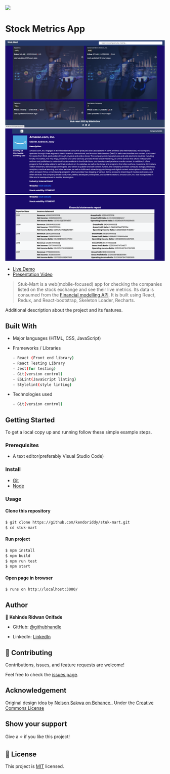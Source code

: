 ![](https://img.shields.io/badge/Microverse-blueviolet)

# Stock Metrics App

![Stocks app](./src/assets/sc1.png)
![Stocks app](./src/assets/sc2.png)
![Stocks app](./src/assets/sc3.png)

- [Live Demo](https://stuk-mart.netlify.app/)
- [Presentation Video](https://www.loom.com/share/49b5ab910e004b4db795497e8c27528b)

> Stuk-Mart is a web(mobile-focused) app for checking the companies listed on the stock exchange and see their live metrics. Its data is consumed from the [Financial modelling API](https://site.financialmodelingprep.com/developer/docs/). It is built using React, Redux, and React-bootstrap, Skeleton Loader, Recharts.

Additional description about the project and its features.

## Built With

- Major languages (HTML, CSS, JavaScript)

- Frameworks / Libraries

  ```bash
  - React (Front end library)
  - React Testing Library
  - Jest(for testing)
  - Git(version control)
  - ESLint(JavaScript linting)
  - Stylelint(style linting)
  ```

- Technologies used

  ```bash
  - Git(version control)
  ```

## Getting Started

To get a local copy up and running follow these simple example steps.

### Prerequisites

- A text editor(preferably Visual Studio Code)

### Install

- [Git](https://git-scm.com/downloads)
- [Node](https://nodejs.org/en/download/)

### Usage

#### Clone this repository

```bash
$ git clone https://github.com/kendoriddy/stuk-mart.git
$ cd stuk-mart
```

#### Run project

```bash
$ npm install
$ npm build
$ npm run test
$ npm start
```

#### Open page in browser

```bash
$ runs on http://localhost:3000/
```

## Author

👤 **Kehinde Ridwan Onifade**

- GitHub: [@githubhandle](https://github.com/kendoriddy)

- LinkedIn: [LinkedIn](https://www.linkedin.com/in/kehinndeonifade)

## 🤝 Contributing

Contributions, issues, and feature requests are welcome!

Feel free to check the [issues page](https://github.com/kendoriddy/stuk-mart/issues).

## Acknowledgement

Original design idea by [Nelson Sakwa on Behance..](https://www.behance.net/gallery/31579789/Ballhead-App-%28Free-PSDs%29) Under the [Creative Commons License](https://creativecommons.org/licenses/by-nc/4.0/)

## Show your support

Give a ⭐️ if you like this project!

## 📝 License

This project is [MIT](https://opensource.org/licenses/MIT) licensed.
